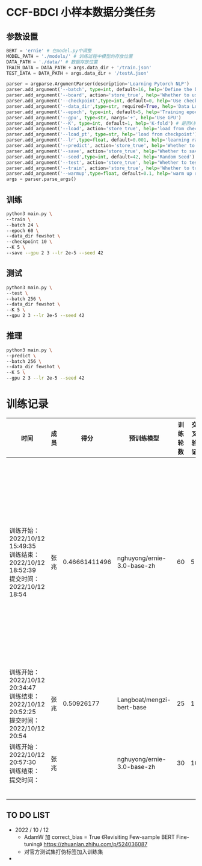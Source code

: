 # CCF-BDCI 小样本数据分类任务

## 参数设置

```python
BERT = 'ernie' # 在model.py中调整
MODEL_PATH = './models/' # 训练过程中模型的存放位置
DATA_PATH = './data/' # 数据存放位置
TRAIN_DATA = DATA_PATH + args.data_dir + '/train.json'
TEST_DATA = DATA_PATH + args.data_dir + '/testA.json'
```

```python
parser = argparse.ArgumentParser(description='Learning Pytorch NLP')
parser.add_argument('--batch', type=int, default=16, help='Define the batch size')
parser.add_argument('--board', action='store_true', help='Whether to use tensorboard')
parser.add_argument('--checkpoint',type=int, default=0, help='Use checkpoint')
parser.add_argument('--data_dir',type=str, required=True, help='Data Location') # 数据小文件夹
parser.add_argument('--epoch', type=int, default=5, help='Training epochs')
parser.add_argument('--gpu', type=str, nargs='+', help='Use GPU')
parser.add_argument('--K', type=int, default=1, help='K-fold') # 是否K折交叉验证
parser.add_argument('--load', action='store_true', help='load from checkpoint')
parser.add_argument('--load_pt', type=str, help='load from checkpoint')
parser.add_argument('--lr',type=float, default=0.001, help='learning rate')
parser.add_argument('--predict', action='store_true', help='Whether to predict')
parser.add_argument('--save', action='store_true', help='Whether to save model')
parser.add_argument('--seed',type=int, default=42, help='Random Seed')
parser.add_argument('--test', action='store_true', help='Whether to test')
parser.add_argument('--train', action='store_true', help='Whether to train')
parser.add_argument('--warmup',type=float, default=0.1, help='warm up ratio')
args = parser.parse_args()
```

## 训练

```bash
python3 main.py \
--train \
--batch 24 \
--epoch 60 \
--data_dir fewshot \
--checkpoint 10 \
--K 5 \
--save --gpu 2 3 --lr 2e-5 --seed 42
```

## 测试

```bash
python3 main.py \
--test \
--batch 256 \
--data_dir fewshot \
--K 5 \
--gpu 2 3 --lr 2e-5 --seed 42
```

## 推理

```bash
python3 main.py \
--predict \
--batch 256 \
--data_dir fewshot \
--K 5 \
--gpu 2 3 --lr 2e-5 --seed 42
```

# 训练记录

| 时间                                                                                             | 成员 | 得分          | 预训练模型                 | 训练轮数 | 交叉验证 | 其他设置                                                              | 训练集+验证集得分                                                                                                                                                                                               | 验证集得分                                                       | 问题                                                                                                                                                        |
| ------------------------------------------------------------------------------------------------ | ---- | ------------- | -------------------------- | -------- | -------- | --------------------------------------------------------------------- | --------------------------------------------------------------------------------------------------------------------------------------------------------------------------------------------------------------- | ---------------------------------------------------------------- | ----------------------------------------------------------------------------------------------------------------------------------------------------------- |
| 训练开始：2022/10/12 15:49:35<br />训练结束：2022/10/12 18:52:39<br />提交时间：2022/10/12 18:54 | 张兆 | 0.46661411496 | nghuyong/ernie-3.0-base-zh | 60       | 5        | warmup 0.1（用的可能不对）<br />2080Ti*2 batch=24<br />random_seed=42 | best_1.pt : 0.7630403185746878<br />best_2.pt : 0.785194086089213<br />best_3.pt : 0.8484339825318716<br />best_4.pt : 0.8481442706893945<br />best_5.pt : 0.8564035464087444<br />bagging : 0.9039802357258913 | 0.474196<br />0.436003<br />0.444065<br />0.501953<br />0.502899 | 1. 基本上没有使用任何技巧<br />2. 训练轮数不够，应该还没有到模型的最佳性能<br />（感觉warmup用的不太对导致的）<br />3. 交叉验证感觉少了一些，可以增加到十折 |
| 训练开始：2022/10/12 20:34:47<br />训练结束：2022/10/12 20:52:25<br />提交时间：2022/10/12 20:54 | 张兆 | 0.50926177    | Langboat/mengzi-bert-base  | 25       | 1        | 2080Ti*2 batch=24<br />random_seed=42<br />random_split_ratio=0.8     | 0.9035649164096997                                                                                                                                                                                              | 0.555419                                                         | 1. 感觉warmup用的确实不太对，删除后收敛就很快了                                                                                                             |
| 训练开始：2022/10/12 20:57:30<br />训练结束：<br />提交时间：                                    | 张兆 |               | nghuyong/ernie-3.0-base-zh | 30       | 10       | 2080Ti*2 batch=24<br />random_seed=42                                 |                                                                                                                                                                                                                 |                                                                  |                                                                                                                                                             |
|                                                                                                  |      |               |                            |          |          |                                                                       |                                                                                                                                                                                                                 |                                                                  |                                                                                                                                                             |
|                                                                                                  |      |               |                            |          |          |                                                                       |                                                                                                                                                                                                                 |                                                                  |                                                                                                                                                             |
|                                                                                                  |      |               |                            |          |          |                                                                       |                                                                                                                                                                                                                 |                                                                  |                                                                                                                                                             |
|                                                                                                  |      |               |                            |          |          |                                                                       |                                                                                                                                                                                                                 |                                                                  |                                                                                                                                                             |
|                                                                                                  |      |               |                            |          |          |                                                                       |                                                                                                                                                                                                                 |                                                                  |                                                                                                                                                             |
|                                                                                                  |      |               |                            |          |          |                                                                       |                                                                                                                                                                                                                 |                                                                  |                                                                                                                                                             |

## TO DO LIST

- 2022 / 10 / 12
  - AdamW  加 correct_bias = True 《Revisiting Few-sample BERT Fine-tuning》 https://zhuanlan.zhihu.com/p/524036087
  - 对官方测试集打伪标签加入训练集
- 
